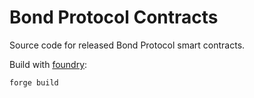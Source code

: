# Bond Protocol Contracts
Source code for released Bond Protocol smart contracts.

Build with [foundry](https://github.com/foundry-rs/foundry): 

```shell
forge build
```
